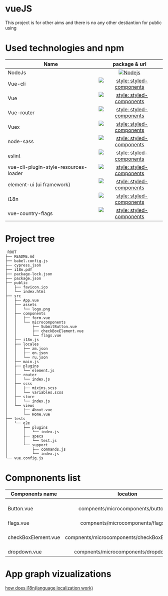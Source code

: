 # vueJS
This project is for other aims and there is no any other destiantion for public using


# Used technologies and npm

| Name        | package & url |
| ------------- |:-------------:|
| NodeJs      | [![Nodejs](https://www.iconninja.com/files/486/38/391/install-npm-js-node-javascript-tools-development-icon.png)](https://nodejs.org/en/download/) |
| Vue-cli | [![style: styled-components](https://img.shields.io/badge/vue--cli-v4.0.5-green)](https://cli.vuejs.org)     |
| Vue | [![style: styled-components](https://img.shields.io/badge/vue-v2.6.10-blue)](https://vuejs.org/) |
| Vue-router | [![style: styled-components](https://img.shields.io/badge/vue--router-v3.1.3-blue)](https://router.vuejs.org/) |
| Vuex | [![style: styled-components](https://img.shields.io/badge/vuex-v3.0.1-blue)](https://vuex.vuejs.org/) |
| node-sass | [![style: styled-components](https://img.shields.io/badge/node--sass-v4.12.0-blue)](https://github.com/sass/node-sass) |
| eslint | [![style: styled-components](https://img.shields.io/badge/eslint-v5.16.0-blue)](https://eslint.org/) |
| vue-cli-plugin-style-resources-loader | [![style: styled-components](https://img.shields.io/badge/vue--cli--plugin--style--resources--loader-v0.1.4-blue)](https://github.com/nguyenvanduocit/vue-cli-plugin-style-resources-loader/#readme) |
| element-ui (ui framework) | [![style: styled-components](https://img.shields.io/badge/element--ui-v2.4.5-blue)](https://element.eleme.io/#/en-US) |
| i18n | [![style: styled-components](https://img.shields.io/badge/vue--i18n-v8.0.0-blue)](https://kazupon.github.io/vue-i18n/) |
| vue-country-flags | [![style: styled-components](https://img.shields.io/badge/vue--country--flags-v1.0.2-blue)](https://www.npmjs.com/package/vue-country-flags) |

# Project tree

```
 ROOT
├── README.md
├── babel.config.js
├── cypress.json
├── i18n.pdf
├── package-lock.json
├── package.json
├── public
│   ├── favicon.ico
│   └── index.html
├── src
│   ├── App.vue
│   ├── assets
│   │   └── logo.png
│   ├── components
│   │   ├── form.vue
│   │   └── microcomponents
│   │       ├── SubmitButton.vue
│   │       ├── checkBoxElement.vue
│   │       └── flags.vue
│   ├── i18n.js
│   ├── locales
│   │   ├── am.json
│   │   ├── en.json
│   │   └── ru.json
│   ├── main.js
│   ├── plugins
│   │   └── element.js
│   ├── router
│   │   └── index.js
│   ├── scss
│   │   ├── mixins.scss
│   │   └── variables.scss
│   ├── store
│   │   └── index.js
│   └── views
│       ├── About.vue
│       └── Home.vue
├── tests
│   └── e2e
│       ├── plugins
│       │   └── index.js
│       ├── specs
│       │   └── test.js
│       └── support
│           ├── commands.js
│           └── index.js
└── vue.config.js

```

# Compnonents list

| Components name        | location | props |
| ------------- |:-------------:| :-------------:| 
| Button.vue      | compnents/microcomponents/button.vue |  buttonText, buttonDisableStatus, buttonPrice|
| flags.vue      | compnents/microcomponents/flags.vue | iso |
| checkBoxElement.vue | compnents/microcomponents/checkBoxElement.vue | labelTitle, checkboxStatus, checkBoxLabelSecond |
| dropdown.vue | compnents/microcomponents/dropdown.vue | dropdownLabel |

# App graph vizualizations

[how does i18n(language localization work)](i18n.pdf)
